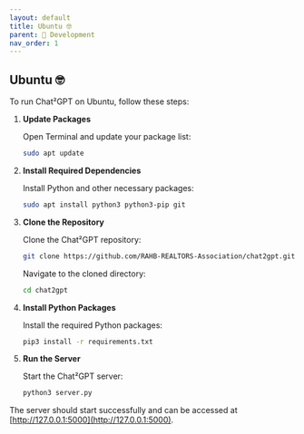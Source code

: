 ```yaml
---
layout: default
title: Ubuntu 🤓
parent: 👷 Development
nav_order: 1
---
```


## Ubuntu 🤓

To run Chat²GPT on Ubuntu, follow these steps:

1. **Update Packages**

   Open Terminal and update your package list:

   ```bash
   sudo apt update
   ```

2. **Install Required Dependencies**

   Install Python and other necessary packages:

   ```bash
   sudo apt install python3 python3-pip git
   ```

3. **Clone the Repository**

   Clone the Chat²GPT repository:

   ```bash
   git clone https://github.com/RAHB-REALTORS-Association/chat2gpt.git
   ```

   Navigate to the cloned directory:

   ```bash
   cd chat2gpt
   ```

4. **Install Python Packages**

   Install the required Python packages:

   ```bash
   pip3 install -r requirements.txt
   ```

5. **Run the Server**

   Start the Chat²GPT server:

   ```bash
   python3 server.py
   ```

The server should start successfully and can be accessed at [http://127.0.0.1:5000](http://127.0.0.1:5000).
